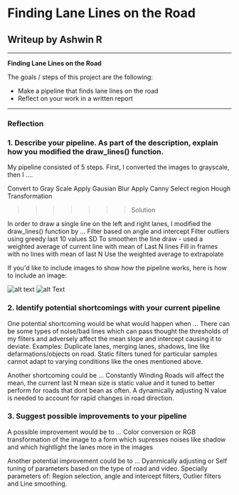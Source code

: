 # **Finding Lane Lines on the Road** 

## Writeup by Ashwin R

---

**Finding Lane Lines on the Road**

The goals / steps of this project are the following:
* Make a pipeline that finds lane lines on the road
* Reflect on your work in a written report


[//]: # (Image References)

[image1]: ./examples/grayscale.jpg "Grayscale"



---

### Reflection

### 1. Describe your pipeline. As part of the description, explain how you modified the draw_lines() function.

My pipeline consisted of 5 steps. First, I converted the images to grayscale, then I .... 

Convert to Gray Scale
Apply Gausian Blur
Apply Canny
Select region 
Hough Transformation


>>>>>>> Solution


In order to draw a single line on the left and right lanes, I modified the draw_lines() function by ...
Filter based on angle and intercept
Filter outliers using greedy last 10 values SD
To smoothen the line draw - used a weighted average of current line with mean of Last N lines
Fill in frames with no lines with mean of last N
Use the weighted average to extrapolate 

If you'd like to include images to show how the pipeline works, here is how to include an image: 

![alt text][image1]
![alt Text](https://github.com/timeperceptron/Lane-Detection-CarND-P1/blob/master/demo_gifs/challenge.gif)



### 2. Identify potential shortcomings with your current pipeline


One potential shortcoming would be what would happen when ... 
There can be some types of noise/bad lines which can pass thought the thresholds of my fliters and adversely affect the mean slope and intercept causing it to deviate. Examples: Duplicate lanes, merging lanes, shadows, line like defarmations/objects on road. Static filters tuned for particular samples cannot adapt to varying conditions like the ones mentioned above. 

Another shortcoming could be ...
Constantly Winding Roads will affect the mean, the current last N mean size is static value and it tuned to better perform for roads that dont bean as often. A dynamically adjusting N value is needed to account for rapid changes in road direction.


### 3. Suggest possible improvements to your pipeline

A possible improvement would be to ...
Color conversion or RGB transformation of the image to a form which supresses noises like shadow and which hightlight the lanes more in the images

Another potential improvement could be to ...
Dyanmically adjusting or Self tuning of parameters based on the type of road and video. Specially parameters of: Region selection, angle and intercept filters,  Outlier filters and Line smoothing.
